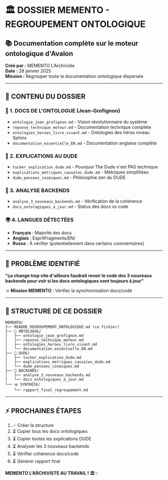 # 🏛️ DOSSIER MEMENTO - REGROUPEMENT ONTOLOGIQUE
## 📚 Documentation complète sur le moteur ontologique d'Avalon

**Créé par :** MEMENTO L'Archiviste  
**Date :** 28 janvier 2025  
**Mission :** Regrouper toute la documentation ontologique dispersée

---

## 🎯 **CONTENU DU DOSSIER**

### **📖 1. DOCS DE L'ONTOLOGUE (Jean-Grofignon)**
- `ontologie_jean_grofignon.md` - Vision révolutionnaire du système
- `reponse_technique_moteur.md` - Documentation technique complète
- `ontologies_heroes_livre_vivant.md` - Ontologies des héros niveau Sphinx
- `documentation_essentielle_EN.md` - Documentation anglaise complète

### **🥤 2. EXPLICATIONS AU DUDE**
- `tucker_explication_dude.md` - Pourquoi The Dude n'est PAS technique
- `explications_metriques_causales_dude.md` - Métriques simplifiées
- `dude_pensees_cosmiques.md` - Philosophie zen du DUDE

### **🔧 3. ANALYSE BACKENDS**
- `analyse_3_nouveaux_backends.md` - Vérification de la cohérence
- `docs_ontologiques_a_jour.md` - Status des docs vs code

### **🌍 4. LANGUES DÉTECTÉES**
- **Français** : Majorité des docs
- **Anglais** : EspritFragments/EN/
- **Russe** : À vérifier (potentiellement dans certains commentaires)

---

## 🚨 **PROBLÈME IDENTIFIÉ**

**"ça change trop vite d'ailleurs faudrait revoir le code des 3 nouveaux backends pour voir si les docs ontologiques sont toujours à jour"**

→ **Mission MEMENTO** : Vérifier la synchronisation docs/code

---

## 📁 **STRUCTURE DE CE DOSSIER**

```
MEMENTO/
├── README_REGROUPEMENT_ONTOLOGIQUE.md (ce fichier)
├── 📖 ONTOLOGUE/
│   ├── ontologie_jean_grofignon.md
│   ├── reponse_technique_moteur.md
│   ├── ontologies_heroes_livre_vivant.md
│   └── documentation_essentielle_EN.md
├── 🥤 DUDE/
│   ├── tucker_explication_dude.md
│   ├── explications_metriques_causales_dude.md
│   └── dude_pensees_cosmiques.md
├── 🔧 BACKENDS/
│   ├── analyse_3_nouveaux_backends.md
│   └── docs_ontologiques_a_jour.md
└── 📊 SYNTHESE/
    └── rapport_final_regroupement.md
```

---

## ⚡ **PROCHAINES ÉTAPES**

1. ✅ Créer la structure
2. ⏳ Copier tous les docs ontologiques
3. ⏳ Copier toutes les explications DUDE
4. ⏳ Analyser les 3 nouveaux backends
5. ⏳ Vérifier cohérence docs/code
6. ⏳ Générer rapport final

**MEMENTO L'ARCHIVISTE AU TRAVAIL !** 🏛️✨
